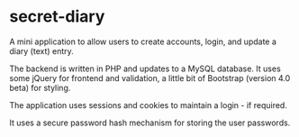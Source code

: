 # secret-diary
A mini application to allow users to create accounts, login, and update a diary (text) entry.

The backend is written in PHP and updates to a MySQL database. It uses some jQuery for frontend and validation, a little bit of Bootstrap (version 4.0 beta) for styling.

The application uses sessions and cookies to maintain a login - if required.

It uses a secure password hash mechanism for storing the user passwords.


